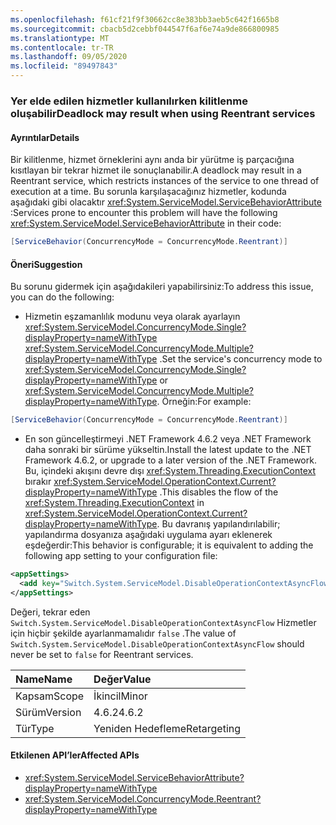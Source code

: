 ```yaml
---
ms.openlocfilehash: f61cf21f9f30662cc8e383bb3aeb5c642f1665b8
ms.sourcegitcommit: cbacb5d2cebbf044547f6af6e74a9de866800985
ms.translationtype: MT
ms.contentlocale: tr-TR
ms.lasthandoff: 09/05/2020
ms.locfileid: "89497843"
---
```

### <a name="deadlock-may-result-when-using-reentrant-services"></a><span data-ttu-id="53357-101">Yer elde edilen hizmetler kullanılırken kilitlenme oluşabilir</span><span class="sxs-lookup"><span data-stu-id="53357-101">Deadlock may result when using Reentrant services</span></span>

#### <a name="details"></a><span data-ttu-id="53357-102">Ayrıntılar</span><span class="sxs-lookup"><span data-stu-id="53357-102">Details</span></span>

<span data-ttu-id="53357-103">Bir kilitlenme, hizmet örneklerini aynı anda bir yürütme iş parçacığına kısıtlayan bir tekrar hizmet ile sonuçlanabilir.</span><span class="sxs-lookup"><span data-stu-id="53357-103">A deadlock may result in a Reentrant service, which restricts instances of the service to one thread of execution at a time.</span></span> <span data-ttu-id="53357-104">Bu sorunla karşılaşacağınız hizmetler, kodunda aşağıdaki gibi olacaktır <xref:System.ServiceModel.ServiceBehaviorAttribute> :</span><span class="sxs-lookup"><span data-stu-id="53357-104">Services prone to encounter this problem will have the following <xref:System.ServiceModel.ServiceBehaviorAttribute> in their code:</span></span>

```csharp
[ServiceBehavior(ConcurrencyMode = ConcurrencyMode.Reentrant)]
```

#### <a name="suggestion"></a><span data-ttu-id="53357-105">Öneri</span><span class="sxs-lookup"><span data-stu-id="53357-105">Suggestion</span></span>

<span data-ttu-id="53357-106">Bu sorunu gidermek için aşağıdakileri yapabilirsiniz:</span><span class="sxs-lookup"><span data-stu-id="53357-106">To address this issue, you can do the following:</span></span>

- <span data-ttu-id="53357-107">Hizmetin eşzamanlılık modunu veya olarak ayarlayın <xref:System.ServiceModel.ConcurrencyMode.Single?displayProperty=nameWithType> <xref:System.ServiceModel.ConcurrencyMode.Multiple?displayProperty=nameWithType> .</span><span class="sxs-lookup"><span data-stu-id="53357-107">Set the service's concurrency mode to <xref:System.ServiceModel.ConcurrencyMode.Single?displayProperty=nameWithType> or <xref:System.ServiceModel.ConcurrencyMode.Multiple?displayProperty=nameWithType>.</span></span> <span data-ttu-id="53357-108">Örneğin:</span><span class="sxs-lookup"><span data-stu-id="53357-108">For example:</span></span>

```csharp
[ServiceBehavior(ConcurrencyMode = ConcurrencyMode.Reentrant)]
```

- <span data-ttu-id="53357-109">En son güncelleştirmeyi .NET Framework 4.6.2 veya .NET Framework daha sonraki bir sürüme yükseltin.</span><span class="sxs-lookup"><span data-stu-id="53357-109">Install the latest update to the .NET Framework 4.6.2, or upgrade to a later version of the .NET Framework.</span></span> <span data-ttu-id="53357-110">Bu, içindeki akışını devre dışı <xref:System.Threading.ExecutionContext> bırakır <xref:System.ServiceModel.OperationContext.Current?displayProperty=nameWithType> .</span><span class="sxs-lookup"><span data-stu-id="53357-110">This disables the flow of the <xref:System.Threading.ExecutionContext> in <xref:System.ServiceModel.OperationContext.Current?displayProperty=nameWithType>.</span></span> <span data-ttu-id="53357-111">Bu davranış yapılandırılabilir; yapılandırma dosyanıza aşağıdaki uygulama ayarı eklenerek eşdeğerdir:</span><span class="sxs-lookup"><span data-stu-id="53357-111">This behavior is configurable; it is equivalent to adding the following app setting to your configuration file:</span></span>

```xml
<appSettings>
  <add key="Switch.System.ServiceModel.DisableOperationContextAsyncFlow" value="true" />
</appSettings>
```

<span data-ttu-id="53357-112">Değeri, tekrar eden `Switch.System.ServiceModel.DisableOperationContextAsyncFlow` Hizmetler için hiçbir şekilde ayarlanmamalıdır `false` .</span><span class="sxs-lookup"><span data-stu-id="53357-112">The value of `Switch.System.ServiceModel.DisableOperationContextAsyncFlow` should never be set to `false` for Reentrant services.</span></span>

| <span data-ttu-id="53357-113">Name</span><span class="sxs-lookup"><span data-stu-id="53357-113">Name</span></span>    | <span data-ttu-id="53357-114">Değer</span><span class="sxs-lookup"><span data-stu-id="53357-114">Value</span></span>       |
|:--------|:------------|
| <span data-ttu-id="53357-115">Kapsam</span><span class="sxs-lookup"><span data-stu-id="53357-115">Scope</span></span>   | <span data-ttu-id="53357-116">İkincil</span><span class="sxs-lookup"><span data-stu-id="53357-116">Minor</span></span>       |
| <span data-ttu-id="53357-117">Sürüm</span><span class="sxs-lookup"><span data-stu-id="53357-117">Version</span></span> | <span data-ttu-id="53357-118">4.6.2</span><span class="sxs-lookup"><span data-stu-id="53357-118">4.6.2</span></span>       |
| <span data-ttu-id="53357-119">Tür</span><span class="sxs-lookup"><span data-stu-id="53357-119">Type</span></span>    | <span data-ttu-id="53357-120">Yeniden Hedefleme</span><span class="sxs-lookup"><span data-stu-id="53357-120">Retargeting</span></span> |

#### <a name="affected-apis"></a><span data-ttu-id="53357-121">Etkilenen API’ler</span><span class="sxs-lookup"><span data-stu-id="53357-121">Affected APIs</span></span>

- <xref:System.ServiceModel.ServiceBehaviorAttribute?displayProperty=nameWithType>
- <xref:System.ServiceModel.ConcurrencyMode.Reentrant?displayProperty=nameWithType>
